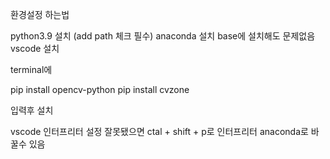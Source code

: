 환경설정 하는법

python3.9 설치 (add path 체크 필수)
anaconda 설치 base에 설치해도 문제없음
vscode 설치


terminal에

pip install opencv-python
pip install cvzone

입력후 설치

vscode 인터프리터 설정 잘못됐으면 ctal + shift + p로 인터프리터 anaconda로 바꿀수 있음